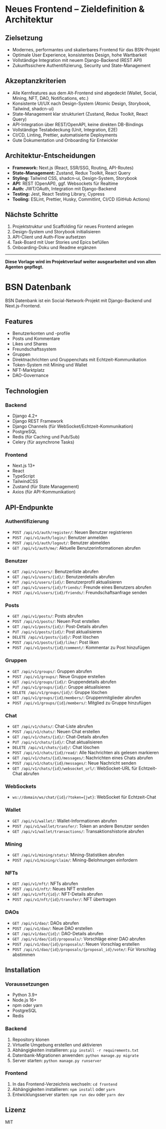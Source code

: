 # Neues Frontend – Zieldefinition & Architektur

## Zielsetzung
- Modernes, performantes und skalierbares Frontend für das BSN-Projekt
- Optimale User Experience, konsistentes Design, hohe Wartbarkeit
- Vollständige Integration mit neuem Django-Backend (REST API)
- Zukunftssichere Authentifizierung, Security und State-Management

## Akzeptanzkriterien
- Alle Kernfeatures aus dem Alt-Frontend sind abgedeckt (Wallet, Social, Mining, NFT, DAO, Notifications, etc.)
- Konsistente UI/UX nach Design-System (Atomic Design, Storybook, Tailwind, shadcn-ui)
- State-Management klar strukturiert (Zustand, Redux Toolkit, React Query)
- API-Integration über REST/OpenAPI, keine direkten DB-Bindings
- Vollständige Testabdeckung (Unit, Integration, E2E)
- CI/CD, Linting, Prettier, automatisierte Deployments
- Gute Dokumentation und Onboarding für Entwickler

## Architektur-Entscheidungen
- **Framework:** Next.js (React, SSR/SSG, Routing, API-Routes)
- **State-Management:** Zustand, Redux Toolkit, React Query
- **Styling:** Tailwind CSS, shadcn-ui, Design-System, Storybook
- **API:** REST (OpenAPI), ggf. Websockets für Realtime
- **Auth:** JWT/OAuth, Integration mit Django-Backend
- **Testing:** Jest, React Testing Library, Cypress
- **Tooling:** ESLint, Prettier, Husky, Commitlint, CI/CD (GitHub Actions)

## Nächste Schritte
1. Projektstruktur und Scaffolding für neues Frontend anlegen
2. Design-System und Storybook initialisieren
3. API-Client und Auth-Flow aufsetzen
4. Task-Board mit User Stories und Epics befüllen
5. Onboarding-Doku und Readme ergänzen

---

**Diese Vorlage wird im Projektverlauf weiter ausgearbeitet und von allen Agenten gepflegt.**

# BSN Datenbank

BSN Datenbank ist ein Social-Network-Projekt mit Django-Backend und Next.js-Frontend. 

## Features

- Benutzerkonten und -profile
- Posts und Kommentare
- Likes und Shares
- Freundschaftssystem
- Gruppen
- Direktnachrichten und Gruppenchats mit Echtzeit-Kommunikation
- Token-System mit Mining und Wallet
- NFT-Marktplatz
- DAO-Governance

## Technologien

### Backend
- Django 4.2+
- Django REST Framework
- Django Channels (für WebSocket/Echtzeit-Kommunikation)
- PostgreSQL
- Redis (für Caching und Pub/Sub)
- Celery (für asynchrone Tasks)

### Frontend
- Next.js 13+
- React
- TypeScript
- TailwindCSS
- Zustand (für State Management)
- Axios (für API-Kommunikation)

## API-Endpunkte

### Authentifizierung
- `POST /api/v1/auth/register/`: Neuen Benutzer registrieren
- `POST /api/v1/auth/login/`: Benutzer anmelden
- `POST /api/v1/auth/logout/`: Benutzer abmelden
- `GET /api/v1/auth/me/`: Aktuelle Benutzerinformationen abrufen

### Benutzer
- `GET /api/v1/users/`: Benutzerliste abrufen
- `GET /api/v1/users/{id}/`: Benutzerdetails abrufen
- `PUT /api/v1/users/{id}/`: Benutzerprofil aktualisieren
- `GET /api/v1/users/{id}/friends/`: Freunde eines Benutzers abrufen
- `POST /api/v1/users/{id}/friends/`: Freundschaftsanfrage senden

### Posts
- `GET /api/v1/posts/`: Posts abrufen
- `POST /api/v1/posts/`: Neuen Post erstellen
- `GET /api/v1/posts/{id}/`: Post-Details abrufen
- `PUT /api/v1/posts/{id}/`: Post aktualisieren
- `DELETE /api/v1/posts/{id}/`: Post löschen
- `POST /api/v1/posts/{id}/like/`: Post liken
- `POST /api/v1/posts/{id}/comment/`: Kommentar zu Post hinzufügen

### Gruppen
- `GET /api/v1/groups/`: Gruppen abrufen
- `POST /api/v1/groups/`: Neue Gruppe erstellen
- `GET /api/v1/groups/{id}/`: Gruppendetails abrufen
- `PUT /api/v1/groups/{id}/`: Gruppe aktualisieren
- `DELETE /api/v1/groups/{id}/`: Gruppe löschen
- `GET /api/v1/groups/{id}/members/`: Gruppenmitglieder abrufen
- `POST /api/v1/groups/{id}/members/`: Mitglied zu Gruppe hinzufügen

### Chat
- `GET /api/v1/chats/`: Chat-Liste abrufen
- `POST /api/v1/chats/`: Neuen Chat erstellen
- `GET /api/v1/chats/{id}/`: Chat-Details abrufen
- `PUT /api/v1/chats/{id}/`: Chat aktualisieren
- `DELETE /api/v1/chats/{id}/`: Chat löschen
- `POST /api/v1/chats/{id}/read/`: Alle Nachrichten als gelesen markieren
- `GET /api/v1/chats/{id}/messages/`: Nachrichten eines Chats abrufen
- `POST /api/v1/chats/{id}/messages/`: Neue Nachricht senden
- `GET /api/v1/chats/{id}/websocket_url/`: WebSocket-URL für Echtzeit-Chat abrufen

### WebSockets
- `ws://domain/ws/chat/{id}/?token={jwt}`: WebSocket für Echtzeit-Chat

### Wallet
- `GET /api/v1/wallet/`: Wallet-Informationen abrufen
- `POST /api/v1/wallet/transfer/`: Token an andere Benutzer senden
- `GET /api/v1/wallet/transactions/`: Transaktionshistorie abrufen

### Mining
- `GET /api/v1/mining/stats/`: Mining-Statistiken abrufen
- `POST /api/v1/mining/claim/`: Mining-Belohnungen einfordern

### NFTs
- `GET /api/v1/nft/`: NFTs abrufen
- `POST /api/v1/nft/`: Neues NFT erstellen
- `GET /api/v1/nft/{id}/`: NFT-Details abrufen
- `POST /api/v1/nft/{id}/transfer/`: NFT übertragen

### DAOs
- `GET /api/v1/dao/`: DAOs abrufen
- `POST /api/v1/dao/`: Neue DAO erstellen
- `GET /api/v1/dao/{id}/`: DAO-Details abrufen
- `GET /api/v1/dao/{id}/proposals/`: Vorschläge einer DAO abrufen
- `POST /api/v1/dao/{id}/proposals/`: Neuen Vorschlag erstellen
- `POST /api/v1/dao/{id}/proposals/{proposal_id}/vote/`: Für Vorschlag abstimmen

## Installation

### Voraussetzungen
- Python 3.9+
- Node.js 16+
- npm oder yarn
- PostgreSQL
- Redis

### Backend
1. Repository klonen
2. Virtuelle Umgebung erstellen und aktivieren
3. Abhängigkeiten installieren: `pip install -r requirements.txt`
4. Datenbank-Migrationen anwenden: `python manage.py migrate`
5. Server starten: `python manage.py runserver`

### Frontend
1. In das Frontend-Verzeichnis wechseln: `cd frontend`
2. Abhängigkeiten installieren: `npm install` oder `yarn`
3. Entwicklungsserver starten: `npm run dev` oder `yarn dev`

## Lizenz

MIT 